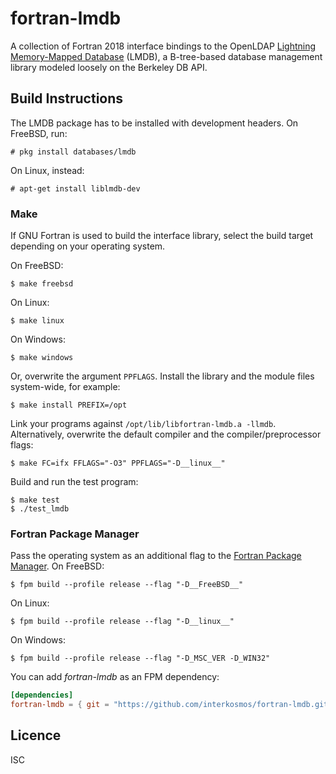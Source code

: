 # fortran-lmdb

A collection of Fortran 2018 interface bindings to the OpenLDAP
[Lightning Memory-Mapped Database](http://www.lmdb.tech/doc/) (LMDB), a
B-tree-based database management library modeled loosely on the Berkeley DB
API.

## Build Instructions

The LMDB package has to be installed with development headers. On FreeBSD, run:

```
# pkg install databases/lmdb
```

On Linux, instead:

```
# apt-get install liblmdb-dev
```

### Make

If GNU Fortran is used to build the interface library, select the build target
depending on your operating system.

On FreeBSD:

```
$ make freebsd
```

On Linux:

```
$ make linux
```

On Windows:

```
$ make windows
```

Or, overwrite the argument `PPFLAGS`. Install the library and the module files
system-wide, for example:

```
$ make install PREFIX=/opt
```

Link your programs against `/opt/lib/libfortran-lmdb.a -llmdb`. Alternatively,
overwrite the default compiler and the compiler/preprocessor flags:

```
$ make FC=ifx FFLAGS="-O3" PPFLAGS="-D__linux__"
```

Build and run the test program:

```
$ make test
$ ./test_lmdb
```

### Fortran Package Manager

Pass the operating system as an additional flag to the
[Fortran Package Manager](https://github.com/fortran-lang/fpm). On FreeBSD:

```
$ fpm build --profile release --flag "-D__FreeBSD__"
```

On Linux:

```
$ fpm build --profile release --flag "-D__linux__"
```

On Windows:

```
$ fpm build --profile release --flag "-D_MSC_VER -D_WIN32"
```

You can add *fortran-lmdb* as an FPM dependency:

```toml
[dependencies]
fortran-lmdb = { git = "https://github.com/interkosmos/fortran-lmdb.git" }
```

## Licence

ISC
